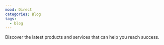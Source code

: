 ```yaml
---
mood: Direct
categories: Blog
tags:
  - blog
---
```

Discover the latest products and services that can help you reach success.